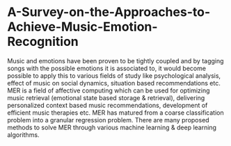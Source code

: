 # A-Survey-on-the-Approaches-to-Achieve-Music-Emotion-Recognition

Music and emotions have been proven to be tightly coupled and by tagging songs with the possible emotions it is associated to, it would become possible to apply this to various fields of study like psychological analysis, effect of music on social dynamics, situation based recommendations etc. MER is a field of affective computing which can be used for optimizing music retrieval (emotional state based storage & retrieval), delivering personalized context based music recommendations, development of efficient music therapies etc. MER has matured from a coarse classification problem into a granular regression problem. There are many proposed methods to solve MER through various machine learning & deep learning algorithms.
